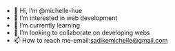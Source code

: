 - 👋 Hi, I’m @michelle-hue
- 👀 I’m interested in web development
- 🌱 I’m currently learning 
- 💞️ I’m looking to collaborate on developing webs
- 📫 How to reach me-email:sadikemichelle@gmail.com

<!---
michelle-hue/michelle-hue is a ✨ special ✨ repository because its `README.md` (this file) appears on your GitHub profile.
You can click the Preview link to take a look at your changes.
--->
